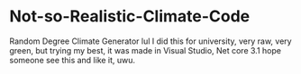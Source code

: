 # Not-so-Realistic-Climate-Code
Random Degree Climate Generator lul
I did this for university, very raw, very green, but trying my best, it was made in Visual Studio, Net core 3.1
hope someone see this and like it, uwu.
